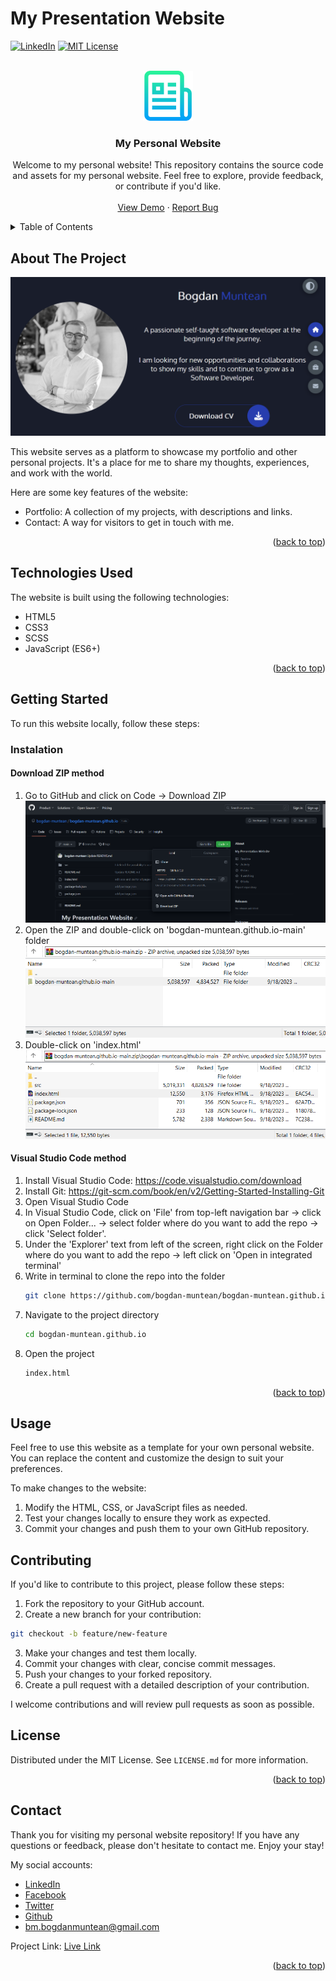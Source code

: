# My Presentation Website


<!-- Improved compatibility of back to top link: See: https://github.com/othneildrew/Best-README-Template/pull/73 -->
<a name="readme-top"></a>

<!-- PROJECT SHIELDS -->
<!--
*** I'm using markdown "reference style" links for readability.
*** Reference links are enclosed in brackets [ ] instead of parentheses ( ).
*** See the bottom of this document for the declaration of the reference variables
*** for contributors-url, forks-url, etc. This is an optional, concise syntax you may use.
*** https://www.markdownguide.org/basic-syntax/#reference-style-links
-->
[![LinkedIn][linkedin-shield]][linkedin-url]
[![MIT License][license-shield]][license-url]
 


<!-- PROJECT LOGO -->
<br />
<div align="center">
  <a href="https://github.com/bogdan-muntean/bogdan-muntean.github.io">
    <img src="./src/assets/readmeImages/logo_readme.png" alt="Logo" width="80" height="80">
  </a>

<h3 align="center">My Personal Website</h3>

  <p align="center">
    Welcome to my personal website! This repository contains the source code and assets for my personal website. Feel free to explore, provide feedback, or contribute if you'd like.
    <br />
    <br />
    <a href="https://github.com/bogdan-muntean/bogdan-muntean.github.io">View Demo</a>
    ·
    <a href="https://github.com/bogdan-muntean/bogdan-muntean.github.io/issues">Report Bug</a>
  </p>
</div>



<!-- TABLE OF CONTENTS -->
<details>
  <summary>Table of Contents</summary>
  <ol>
    <li><a href="#about-the-project">About The Project</a></li>
    <li><a href="#technologies-used">Technologies Used</a></li>
    <li>
      <a href="#getting-started">Getting Started</a>
      <ul>
        <li><a href="#installation">Installation</a>
            <ol>
                <li><a href="#download-zip-method">Download ZIP method</a></li>
                <li><a href="#visual-studio-code-method">Visual Studio Code method</a></li>
            </ol>
        </li>
      </ul> 
    </li>
    <li><a href="#usage">Usage</a></li>
    <li><a href="#contributing">Contributing</a></li>
    <li><a href="#license">License</a></li>
    <li><a href="#contact">Contact</a></li>
  </ol>
</details>



<!-- ABOUT THE PROJECT -->
## About The Project

[![Screen Shot for Home Page from Project][product-screenshot]](https://bogdan-muntean.github.io/)

This website serves as a platform to showcase my portfolio and other personal projects. It's a place for me to share my thoughts, experiences, and work with the world.

Here are some key features of the website:
- Portfolio: A collection of my projects, with descriptions and links.
- Contact: A way for visitors to get in touch with me.

<p align="right">(<a href="#readme-top">back to top</a>)</p>


<!-- TECHNOLOGIES USED -->
## Technologies Used

The website is built using the following technologies:
- HTML5
- CSS3
- SCSS
- JavaScript (ES6+)

<p align="right">(<a href="#readme-top">back to top</a>)</p>



<!-- GETTING STARTED -->
## Getting Started

To run this website locally, follow these steps:

### Instalation

#### Download ZIP method

1. Go to GitHub and click on Code -> Download ZIP
![Instalation zip photo 1][instalation-zip-1]
2. Open the ZIP and double-click on 'bogdan-muntean.github.io-main' folder
![Instalation zip photo 2][instalation-zip-2]
3. Double-click on 'index.html'
![Instalation zip photo 3][instalation-zip-3]

#### Visual Studio Code method

1. Install Visual Studio Code: https://code.visualstudio.com/download
2. Install Git: https://git-scm.com/book/en/v2/Getting-Started-Installing-Git
3. Open Visual Studio Code
4. In Visual Studio Code, click on 'File' from top-left navigation bar -> click on Open Folder... -> select folder where do you want to add the repo -> click 'Select folder'.
5. Under the 'Explorer' text from left of the screen, right click on the Folder where do you want to add the repo -> left click on 'Open in integrated terminal'
6. Write in terminal to clone the repo into the folder
   ```sh
   git clone https://github.com/bogdan-muntean/bogdan-muntean.github.io.git
   ```
7. Navigate to the project directory
   ```sh
   cd bogdan-muntean.github.io
   ```
8. Open the project
   ```sh
   index.html
   ```

<p align="right">(<a href="#readme-top">back to top</a>)</p>



<!-- USAGE -->
## Usage

Feel free to use this website as a template for your own personal website. You can replace the content and customize the design to suit your preferences.

To make changes to the website:

1. Modify the HTML, CSS, or JavaScript files as needed.
2. Test your changes locally to ensure they work as expected.
3. Commit your changes and push them to your own GitHub repository.



<!-- CONTRIBUTING -->
## Contributing

If you'd like to contribute to this project, please follow these steps:
1. Fork the repository to your GitHub account.
2. Create a new branch for your contribution:
  ```sh
  git checkout -b feature/new-feature
  ```

3. Make your changes and test them locally.
4. Commit your changes with clear, concise commit messages.
5. Push your changes to your forked repository.
6. Create a pull request with a detailed description of your contribution.

I welcome contributions and will review pull requests as soon as possible.



<!-- LICENSE -->
## License

Distributed under the MIT License. See `LICENSE.md` for more information.

<p align="right">(<a href="#readme-top">back to top</a>)</p>



<!-- CONTACT -->
## Contact

Thank you for visiting my personal website repository! If you have any questions or feedback, please don't hesitate to contact me. Enjoy your stay!

My social accounts:
- [LinkedIn](https://www.linkedin.com/in/bogdan-muntean-ro/)
- [Facebook](https://www.facebook.com/bogdan.muntean.ro/)
- [Twitter](https://twitter.com/BogdanMuntean_) 
- [Github](https://github.com/bogdan-muntean)
- bm.bogdanmuntean@gmail.com

Project Link: [Live Link](https://bogdan-muntean.github.io/)

<p align="right">(<a href="#readme-top">back to top</a>)</p>


<!-- MARKDOWN LINKS & IMAGES -->
[license-shield]: https://img.shields.io/github/license/bogdan-muntean/bogdan-muntean.github.io.svg?style=for-the-badge
[license-url]: https://github.com/bogdan-muntean/bogdan-muntean.github.io/blob/master/LICENSE.txt
[linkedin-shield]: https://img.shields.io/badge/-LinkedIn-black.svg?style=for-the-badge&logo=linkedin&colorB=555
[linkedin-url]: https://linkedin.com/in/linkedin_username
[product-screenshot]: ./src/assets/readmeImages/home_page.png
[instalation-zip-1]: ./src/assets/readmeImages/readmeExplanationZip1.png
[instalation-zip-2]: ./src/assets/readmeImages/readmeExplanationZip2.png
[instalation-zip-3]: ./src/assets/readmeImages/readmeExplanationZip3.png
